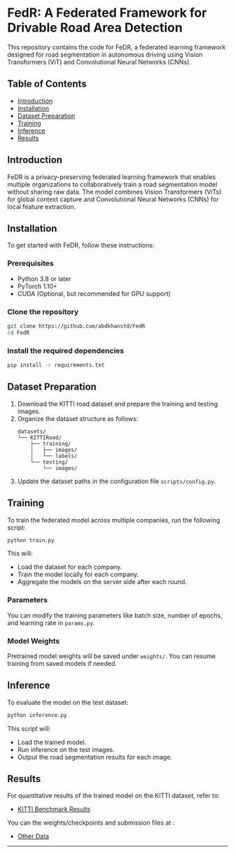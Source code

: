 # FedR: A Federated Framework for Drivable Road Area Detection


This repository contains the code for FeDR, a federated learning framework designed for road segmentation in autonomous driving using Vision Transformers (ViT) and Convolutional Neural Networks (CNNs). 

## Table of Contents
- [Introduction](#introduction)
- [Installation](#installation)
- [Dataset Preparation](#dataset-preparation)
- [Training](#training)
- [Inference](#inference)
- [Results](#results)

## Introduction
FeDR is a privacy-preserving federated learning framework that enables multiple organizations to collaboratively train a road segmentation model without sharing raw data. The model combines Vision Transformers (ViTs) for global context capture and Convolutional Neural Networks (CNNs) for local feature extraction.

## Installation

To get started with FeDR, follow these instructions:

### Prerequisites
- Python 3.8 or later
- PyTorch 1.10+
- CUDA (Optional, but recommended for GPU support)

### Clone the repository
```bash
git clone https://github.com/abdkhanstd/FedR
cd FedR
```

### Install the required dependencies
```bash
pip install -r requirements.txt
```

## Dataset Preparation
1. Download the KITTI road dataset and prepare the training and testing images.
2. Organize the dataset structure as follows:
    ```
    datasets/
    └── KITTIRoad/
        ├── training/
        │   ├── images/
        │   └── labels/
        └── testing/
            └── images/
    ```
3. Update the dataset paths in the configuration file `scripts/config.py`.

## Training
To train the federated model across multiple companies, run the following script:

```bash
python train.py
```

This will:
- Load the dataset for each company.
- Train the model locally for each company.
- Aggregate the models on the server side after each round.

### Parameters
You can modify the training parameters like batch size, number of epochs, and learning rate in `params.py`.

### Model Weights
Pretrained model weights will be saved under `weights/`. You can resume training from saved models if needed.

## Inference
To evaluate the model on the test dataset:

```bash
python inference.py
```

This script will:
- Load the trained model.
- Run inference on the test images.
- Output the road segmentation results for each image.

## Results
For quantitative results of the trained model on the KITTI dataset, refer to:
- [KITTI Benchmark Results](https://www.cvlibs.net/datasets/kitti/eval_road_detail.php?result=7be66e7836f2bd6559126d1a025a5395da80eab4)

You can the weights/checkpoints and submission files at :
- [Other Data]([https://github.com/abdkhanstd/FedR](https://stduestceducn-my.sharepoint.com/:f:/g/personal/201714060114_std_uestc_edu_cn/Eju_0rUp-BZHseCT0VGhOHEB0JRGI66LvqA3QR50OQBuyA?e=D4USVQ))

--- 

